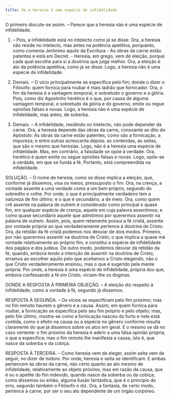 ```yaml
---
title: Se a heresia é uma espécie de infidelidade
---
```


O primeiro discute-se assim. – Parece que a heresia não é uma espécie de infidelidade.  

1. – Pois, a infidelidade está no intelecto como já se disse. Ora, a heresia não reside no intelecto, mas antes na potência apetitiva, porquanto, como comenta Jerônimo aquilo da Escritura - As obras da carne estão patentes e está em Decret. - Heresia, em grego, vem de eleição, porque cada qual escolhe para si a doutrina que julga melhor. Ora, a eleição é ato da potência apetitiva, como já se disse. Logo, a heresia não é uma espécie de infidelidade.  

2. Demais. – O vício principalmente se especifica pelo fim; donde o dizer o Filósofo: quem fornica para roubar é mais ladrão que fornicador. Ora, o fim da heresia é a vantagem temporal, e sobretudo o governo e a glória. Pois, como diz Agostinho herético é o que, por causa de alguma vantagem temporal, e sobretudo da glória e do governo, emite ou regue opiniões falsas e novas. Logo, a heresia não é uma espécie de infidelidade, mas antes, de soberba.  

3. Demais. – A infidelidade, residindo no intelecto, não pode depender da carne. Ora, a heresia depende das obras da carne, consoante ao dito do Apóstolo: As obras da carne estão patentes, como são a fornicação, a impureza; e entre outras acrescenta depois: as contendas, as seitas, que são o mesmo que heresias. Logo, não é a heresia uma espécie de infidelidade.  Mas, em contrário, a falsidade se opõe à verdade. Ora, herético é quem emite ou segue opiniões falsas e novas. Logo, opõe-se à verdade, em que se funda a fé. Portanto, está compreendida na infidelidade.  

SOLUÇÃO. – O nome de heresia, como se disse implica a eleição, que, conforme já dissemos, visa os meios, pressuposto o fim. Ora, na crença, a vontade assente a uma verdade como a um bem próprio, segundo do sobredito e colhe. Por onde, o que é principalmente verdadeiro tem a natureza de fim último; e o que é secundário, a de meio. Ora, como quem crê assente na palavra de outrem é considerado como principal e quase fim, em qualquer espécie de crença, aquele em cuja palavra assentimos; e como quase secundário aquele que admitimos por querermos assentir na palavra de outrem. Assim, pois, quem retamente possui a fé cristã, assente por vontade própria ao que verdadeiramente pertence à doutrina de Cristo. Ora, da retidão da fé cristã podemos nos desviar de dois modos. Primeiro, por não querermos assentir na doutrina de Cristo; o que implica a quase má vontade relativamente ao próprio fim, e constitui a espécie de infidelidade dos pagãos e dos judeus. De outro modo, podemos desviar da retidão da fé, quando, embora tendo a intenção de assentir na doutrina de Cristo, erramos ao escolher aquilo pelo que aceitamos a Cristo elegendo, não o que Cristo verdadeiramente ensinou, mas o que é sugerido pela mente própria. Por onde, a heresia é uma espécie de infidelidade, própria dos que, embora confessando a fé em Cristo, viciam-lhe os dogmas.  

DONDE A RESPOSTA À PRIMEIRA OBJEÇÃO. – A eleição diz respeito à infidelidade, como a vontade à fé, segundo já dissemos.  

RESPOSTA À SEGUNDA. – Os vícios se especificam pelo fim próximo; mas no fim remoto haurem o gênero e a causa. Assim, em quem fornica para roubar, a fornicação se especifica pelo seu fim próprio e pelo objeto; mas, pelo fim último, mostra-se como a fornicação nasceu do furto e nele está contida, como o efeito na causa ou a espécie no gênero conforme resulta claramente do que já dissemos sobre os atos em geral. E o mesmo se dá no caso vertente: o fim próximo da heresia é aderir a uma falsa opinião própria, o que a especifica; mas o fim remoto lhe manifesta a causa, isto é, que nasce da soberba e da cobiça.  

RESPOSTA À TERCEIRA. – Como heresia vem de eleger, assim seita vem de seguir, no dizer de Isidoro. Por onde, heresia e seita se identificam. E ambas pertencem às obras da carne, não certo quanto ao ato mesmo de infidelidade, relativamente ao objeto próximo, mas em razão da causa, que é ou o apetite do fim indevido, quando nasce da soberba ou da cobiça; como dissemos ou então, alguma ilusão fantástica, que é o princípio do erro, segundo também o Filósofo o diz. Ora, a fantasia, de certo modo, pertence à carne, por ser o seu ato dependente de um órgão corpóreo.